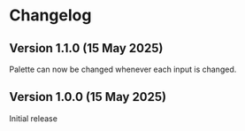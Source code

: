 # Changelog
## Version 1.1.0 (15 May 2025) 
Palette can now be changed whenever each input is changed.

## Version 1.0.0 (15 May 2025)
Initial release
